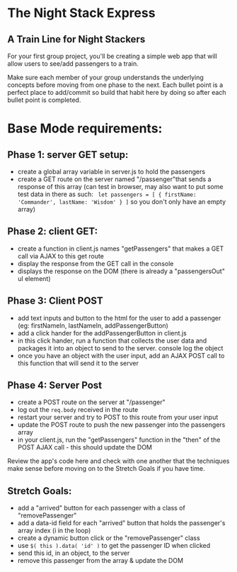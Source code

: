 The Night Stack Express
===

A Train Line for Night Stackers
---

For your first group project, you'll be creating a simple web app that will allow users to see/add passengers to a train. 

Make sure each member of your group understands the underlying concepts before moving from one phase to the next. Each bullet point is a perfect place to add/commit so build that habit here by doing so after each bullet point is completed.

Base Mode requirements:
===

Phase 1: server GET setup:
---

- create a global array variable in server.js to hold the passengers
- create a GET route on the server named "/passenger"that sends a response of this array (can test in browser, may also want to put some test data in there as such: ``` let passengers = [ { firstName: 'Commander', lastName: 'Wisdom' } ]``` so you don't only have an empty array)

Phase 2: client GET:
---

- create a function in client.js names "getPassengers" that makes a GET call via AJAX to this get route
- display the response from the GET call in the console
- displays the response on the DOM (there is already a "passengersOut" ul element)

Phase 3: Client POST
---

- add text inputs and button to the html for the user to add a passenger (eg: firstNameIn, lastNameIn, addPassengerButton)
- add a click hander for the addPassengerButton in client.js
- in this click hander, run a function that collects the user data and packages it into an object to send to the server. console log the object
- once you have an object with the user input, add an AJAX POST call to this function that will send it to the server

Phase 4: Server Post 
---

- create a POST route on the server at "/passenger"
- log out the ```req.body``` received in the route
- restart your server and try to POST to this route from your user input
- update the POST route to push the new passenger into the passengers array
- in your client.js, run the "getPassengers" function in the "then" of the POST AJAX call - this should update the DOM

Review the app's code here and check with one another that the techniques make sense before moving on to the Stretch Goals if you have time.

Stretch Goals:
---

- add a "arrived" button for each passenger with a class of "removePassenger"
- add a data-id field for each "arrived" button that holds the passenger's array index (i in the loop)
- create a dynamic button click or the "removePassenger" class
- use ```$( this ).data( 'id' )``` to get the passenger ID when clicked
- send this id, in an object, to the server 
- remove this passenger from the array & update the DOM